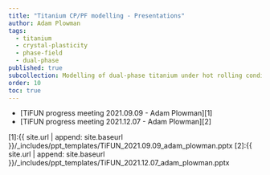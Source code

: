 ```yaml
---
title: "Titanium CP/PF modelling - Presentations"
author: Adam Plowman
tags:
  - titanium
  - crystal-plasticity
  - phase-field
  - dual-phase
published: true
subcollection: Modelling of dual-phase titanium under hot rolling conditions
order: 10
toc: true
---
```


- [TiFUN progress meeting 2021.09.09 - Adam Plowman][1]
- [TiFUN progress meeting 2021.12.07 - Adam Plowman][2]

[1]:{{ site.url | append: site.baseurl }}/_includes/ppt_templates/TiFUN_2021.09.09_adam_plowman.pptx
[2]:{{ site.url | append: site.baseurl }}/_includes/ppt_templates/TiFUN_2021.12.07_adam_plowman.pptx

